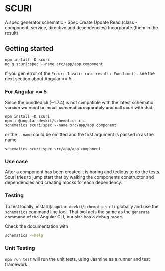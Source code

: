 # SCURI
A spec generator schematic - Spec Create Update Read (class - component, service, directive and dependencies) Incorporate (them in the result)

## Getting started

```
npm install -D scuri
ng g scuri:spec --name src/app/app.component
```
If you gen error of the `Error: Invalid rule result: Function().` see the next section about Angular <= 5.

### For Angular <= 5
Since the bundled cli (~1.7.4) is not compatible with the latest schematic version we need to install schematics separately and call scuri with that.
```
npm install -D scuri
npm i @angular-devkit/schematics-cli
schematics scuri:spec --name src/app/app.component
```

or the `--name` could be omitted and the first argument is passed in as the name
```
schematics scuri:spec src/app/app.component

```

### Use case
After a component has been created it is boring and tedious to do the tests. Scuri tries to jump start that by walking the components constructor and dependencies and creating mocks for each dependency.

### Testing

To test locally, install `@angular-devkit/schematics-cli` globally and use the `schematics` command line tool. That tool acts the same as the `generate` command of the Angular CLI, but also has a debug mode.

Check the documentation with
```bash
schematics --help
```

### Unit Testing

`npm run test` will run the unit tests, using Jasmine as a runner and test framework.
